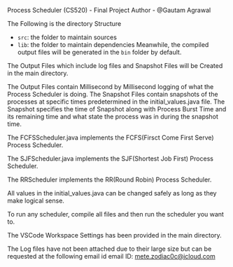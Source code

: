 Process Scheduler (CS520) - Final Project
Author - @Gautam Agrawal

The Following is the directory Structure
- `src`: the folder to maintain sources
- `lib`: the folder to maintain dependencies
Meanwhile, the compiled output files will be generated in the `bin` folder by default.

The Output Files which include log files and Snapshot Files will be Created in the main directory.

The Output Files contain Millisecond by Millisecond logging of what the Process Scheduler is doing.
The Snapshot Files contain snapshots of the processes at specific times predetermined in the initial_values.java file. The Snapshot specifies the time of Snapshot along with Process Burst Time and its remaining time and what state the process was in during the snapshot time.

The FCFSScheduler.java implements the FCFS(Firsct Come First Serve) Process Scheduler.

The SJFScheduler.java implements the SJF(Shortest Job First) Process Scheduler.

The RRScheduler implements the RR(Round Robin) Process Scheduler.

All values in the initial_values.java can be changed safely as long as they make logical sense.

To run any scheduler, compile all files and then run the scheduler you want to. 

The VSCode Workspace Settings has been provided in the main directory.


The Log files have not been attached due to their large size but can be requested at the following email id
email ID: mete.zodiac0c@icloud.com
